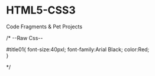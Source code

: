 # HTML5-CSS3
Code Fragments &amp; Pet Projects



<!--RAW HTML5
<!DOCTYPE html>
<html>
<head>
  <meta charset="utf-8">
  <meta name="viewport" content="width=device-width">
  <title>JS Bin</title>
</head>
<body>
<h1 id="title01">ROBERT TRZECIAK<h1>
</body>
</html>
-->


/*
--Raw Css--

#title01{
  font-size:40pxl;
  font-family:Arial Black;
  color:Red;  
}

*/
